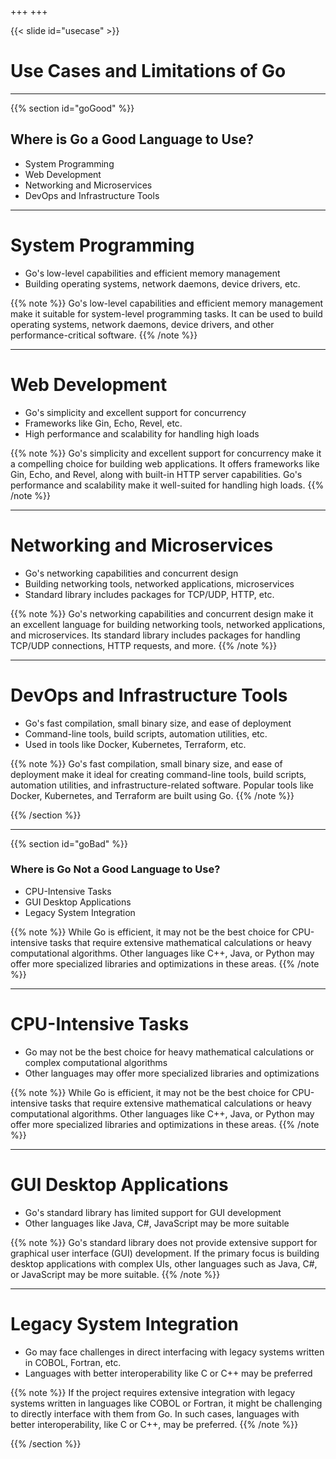+++
+++

{{< slide id="usecase" >}}
# Use Cases and Limitations of Go


---

{{% section id="goGood" %}}

## Where is Go a Good Language to Use?
- System Programming
- Web Development
- Networking and Microservices
- DevOps and Infrastructure Tools

---
# System Programming
- Go's low-level capabilities and efficient memory management
- Building operating systems, network daemons, device drivers, etc.

{{% note %}}
Go's low-level capabilities and efficient memory management make it suitable for system-level programming tasks. It can be used to build operating systems, network daemons, device drivers, and other performance-critical software.
{{% /note %}}

---

# Web Development
- Go's simplicity and excellent support for concurrency
- Frameworks like Gin, Echo, Revel, etc.
- High performance and scalability for handling high loads

{{% note %}}
Go's simplicity and excellent support for concurrency make it a compelling choice for building web applications. It offers frameworks like Gin, Echo, and Revel, along with built-in HTTP server capabilities. Go's performance and scalability make it well-suited for handling high loads.
{{% /note %}}

---

# Networking and Microservices
- Go's networking capabilities and concurrent design
- Building networking tools, networked applications, microservices
- Standard library includes packages for TCP/UDP, HTTP, etc.

{{% note %}}
Go's networking capabilities and concurrent design make it an excellent language for building networking tools, networked applications, and microservices. Its standard library includes packages for handling TCP/UDP connections, HTTP requests, and more.
{{% /note %}}

---

# DevOps and Infrastructure Tools
- Go's fast compilation, small binary size, and ease of deployment
- Command-line tools, build scripts, automation utilities, etc.
- Used in tools like Docker, Kubernetes, Terraform, etc.

{{% note %}}
Go's fast compilation, small binary size, and ease of deployment make it ideal for creating command-line tools, build scripts, automation utilities, and infrastructure-related software. Popular tools like Docker, Kubernetes, and Terraform are built using Go.
{{% /note %}}

{{% /section %}}

---

{{% section id="goBad" %}}

### Where is Go Not a Good Language to Use?
- CPU-Intensive Tasks
- GUI Desktop Applications
- Legacy System Integration

{{% note %}}
While Go is efficient, it may not be the best choice for CPU-intensive tasks that require extensive mathematical calculations or heavy computational algorithms. Other languages like C++, Java, or Python may offer more specialized libraries and optimizations in these areas.
{{% /note %}}

---


# CPU-Intensive Tasks
- Go may not be the best choice for heavy mathematical calculations or complex computational algorithms
- Other languages may offer more specialized libraries and optimizations

{{% note %}}
While Go is efficient, it may not be the best choice for CPU-intensive tasks that require extensive mathematical calculations or heavy computational algorithms. Other languages like C++, Java, or Python may offer more specialized libraries and optimizations in these areas.
{{% /note %}}

---

# GUI Desktop Applications
- Go's standard library has limited support for GUI development
- Other languages like Java, C#, JavaScript may be more suitable

{{% note %}}
Go's standard library does not provide extensive support for graphical user interface (GUI) development. If the primary focus is building desktop applications with complex UIs, other languages such as Java, C#, or JavaScript may be more suitable.
{{% /note %}}

---

# Legacy System Integration
- Go may face challenges in direct interfacing with legacy systems written in COBOL, Fortran, etc.
- Languages with better interoperability like C or C++ may be preferred

{{% note %}}
If the project requires extensive integration with legacy systems written in languages like COBOL or Fortran, it might be challenging to directly interface with them from Go. In such cases, languages with better interoperability, like C or C++, may be preferred.
{{% /note %}}

{{% /section %}}